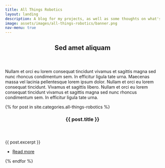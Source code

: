 ```yaml
---
title: All Things Robotics
layout: landing
description: A blog for my projects, as well as some thoughts on what's going on in the world of robotics.
image: assets/images/all-things-robotics/banner.png
nav-menu: true
---
```


<!-- Main -->
<div id="main">

<!-- One -->
<section id="one">
	<div class="inner">
		<header class="major">
			<h2>Sed amet aliquam</h2>
		</header>
		<p>Nullam et orci eu lorem consequat tincidunt vivamus et sagittis magna sed nunc rhoncus condimentum sem. In efficitur ligula tate urna. Maecenas massa vel lacinia pellentesque lorem ipsum dolor. Nullam et orci eu lorem consequat tincidunt. Vivamus et sagittis libero. Nullam et orci eu lorem consequat tincidunt vivamus et sagittis magna sed nunc rhoncus condimentum sem. In efficitur ligula tate urna.</p>
	</div>
</section>

<!-- Two -->
<section id="two" class="spotlights">
	{% for post in site.categories.all-things-robotics %}
		<section>
			<a href="{{ post.url }}" class="image">
				<img src="{{ post.featured_img }}" alt="" data-position="top center" />
			</a>
			<div class="content">
				<div class="inner">
					<header class="major">
						<h3>{{ post.title }}</h3>
					</header>
					<p>{{ post.excerpt }}</p>
					<ul class="actions">
						<li><a href="{{ post.url }}" class="button">Read more</a></li>
					</ul>
				</div>
			</div>
		</section>
	{% endfor %}
</section>

</div>
